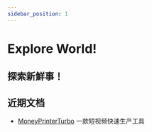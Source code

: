 ```yaml
---
sidebar_position: 1
---
```


# Explore World!

## 探索新鮮事！

## 近期文档

+ [MoneyPrinterTurbo](/docs/AIGC/Tools/MoneyPrinterTurbo) 一款短视频快速生产工具